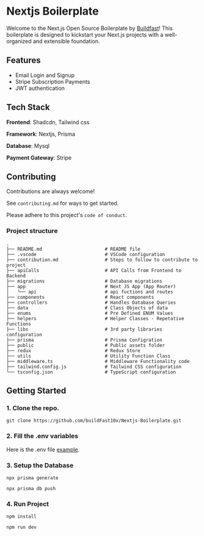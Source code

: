 
# Nextjs Boilerplate

Welcome to the Next.js Open Source Boilerplate by [Buildfast](https://buildfast.co.in/)! This boilerplate is designed to kickstart your Next.js projects with a well-organized and extensible foundation.


## Features

- Email Login and Signup
- Stripe Subscription Payments
- JWT authentication


## Tech Stack

**Frontend**: Shadcdn, Tailwind css

**Framework**: Nextjs, Prisma

**Database**: Mysql

**Payment Gateway**: Stripe


## Contributing

Contributions are always welcome!

See `contributing.md` for ways to get started.

Please adhere to this project's `code of conduct`.

### Project structure

```shell
.
├── README.md                       # README file
├── .vscode                         # VSCode configuration
├── contribution.md                 # Steps to follow to contribute to project
├── apiCalls                        # API Calls from Frontend to Backend
├── migrations                      # Database migrations
├── app                             # Next JS App (App Router)
│   └── api                         # api fuctions and routes
├── components                      # React components
├── controllers                     # Handles Database Queries
├── data                            # Class Objects of data
├── enums                           # Pre Defined ENUM Values
├── helpers                         # Helper Classes - Repetative Functions
├── libs                            # 3rd party libraries configuration
├── prisma                          # Prisma Configration
├── public                          # Public assets folder
├── redux                           # Redux Store
├── utils                           # Utility Function Class
├── middleware.ts                   # Middleware Functionality code
├── tailwind.config.js              # Tailwind CSS configuration
└── tsconfig.json                   # TypeScript configuration
```


## Getting Started

### 1. Clone the repo.

```shell
git clone https://github.com/buildFast10x/Nextjs-Boilerplate.git
```

### 2. Fill the .env variables

Here is the .env file  [example](https://github.com/buildFast10x/Nextjs-Boilerplate/blob/main/.env.example).


### 3. Setup the Database

```shell
npx prisma generate
```
```shell
npx prisma db push
```

### 4. Run Project

```shell
npm install
```
```shell
npm run dev
```
